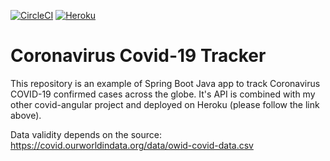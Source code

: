 [![CircleCI](https://circleci.com/gh/piotr-coder/spring5-recipe-app.svg?style=svg&circle-token=<5b0f9792592577429937ef26ce4067c57ded8e77>)](<https://github.com/piotr-coder/covid-tracker>)
[![Heroku](https://pyheroku-badge.herokuapp.com/?app=wirus&style=<STYLE>)](<http://wirus.herokuapp.com/>)
# Coronavirus Covid-19 Tracker



This repository is an example of Spring Boot Java app to track Coronavirus COVID-19 confirmed cases across the globe.
It's API is combined with my other covid-angular project and deployed on Heroku (please follow the link above).

Data validity depends on the source:
https://covid.ourworldindata.org/data/owid-covid-data.csv